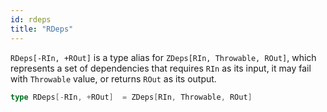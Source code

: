 ```yaml
---
id: rdeps
title: "RDeps"
---
```


`RDeps[-RIn, +ROut]` is a type alias for `ZDeps[RIn, Throwable, ROut]`, which represents a set of dependencies that requires `RIn` as its input, it may fail with `Throwable` value, or returns `ROut` as its output.

```scala
type RDeps[-RIn, +ROut]  = ZDeps[RIn, Throwable, ROut]
```